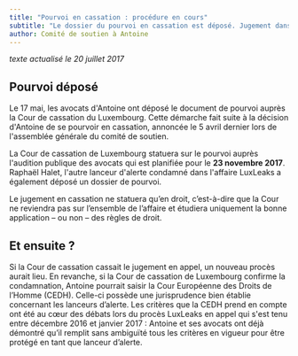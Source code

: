 ```yaml
---
title: "Pourvoi en cassation : procédure en cours"
subtitle: "Le dossier du pourvoi en cassation est déposé. Jugement dans quelques mois."
author: Comité de soutien à Antoine
---
```


_texte actualisé le 20 juillet 2017_

## Pourvoi déposé

Le 17 mai, les avocats d'Antoine ont déposé le document de pourvoi auprès la Cour de cassation du Luxembourg. Cette démarche fait suite à la décision d'Antoine de se pourvoir en cassation, annoncée le 5 avril dernier lors de l'assemblée générale du comité de soutien.

La Cour de cassation de Luxembourg statuera sur le pourvoi auprès l'audition publique des avocats qui est planifiée pour le **23 novembre 2017**.
Raphaël Halet, l'autre lanceur d'alerte condamné dans l'affaire LuxLeaks a également déposé un dossier de pourvoi.

Le jugement en cassation ne statuera qu’en droit, c’est-à-dire que la Cour ne reviendra pas sur l’ensemble de l’affaire et étudiera uniquement la bonne application – ou non – des règles de droit.

## Et ensuite ?

Si la Cour de cassation cassait le jugement en appel, un nouveau procès aurait lieu. En revanche, si la Cour de cassation de Luxembourg confirme la condamnation, Antoine pourrait saisir la Cour Européenne des Droits de l’Homme (CEDH). Celle-ci possède une jurisprudence bien établie concernant les lanceurs d’alerte. Les critères que la CEDH prend en compte ont été au cœur des débats lors du procès LuxLeaks en appel qui s'est tenu entre décembre 2016 et janvier 2017 : Antoine et ses avocats ont déjà démontré qu’il remplit sans ambiguïté tous les critères en vigueur pour être protégé en tant que lanceur d’alerte.
